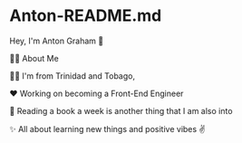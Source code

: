 # Anton-README.md

Hey, I'm Anton Graham 👋

👩‍💻 About Me

👩‍💻 I'm from Trinidad and Tobago,

❤️ Working on becoming a Front-End Engineer 

🌱 Reading a book a week is another thing that I am also into

✨ All about learning new things and positive vibes ✌️



